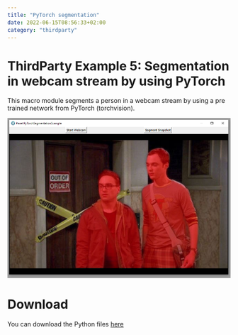 ```yaml
---
title: "PyTorch segmentation"
date: 2022-06-15T08:56:33+02:00
category: "thirdparty"
---
```


# ThirdParty Example 5: Segmentation in webcam stream by using PyTorch
This macro module segments a person in a webcam stream by using a pre trained network from PyTorch (torchvision).

![Screenshot](/images/tutorials/thirdparty/pytorch_example3_10.png)

# Download
You can download the Python files [here](/examples/thirdparty/pytorch1/PyTorchSegmentationExample.zip)

